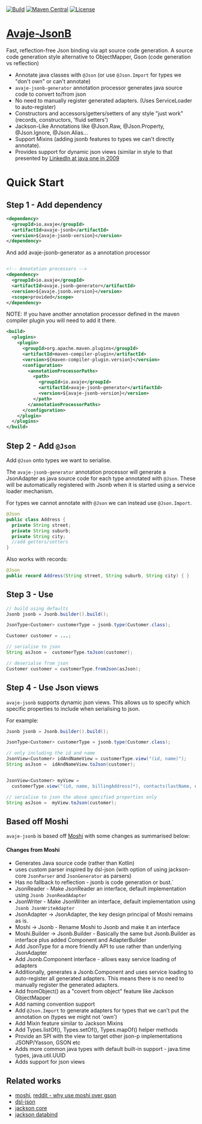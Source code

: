 [![Build](https://github.com/avaje/avaje-jsonb/actions/workflows/build.yml/badge.svg)](https://github.com/avaje/avaje-jsonb/actions/workflows/build.yml)
[![Maven Central](https://img.shields.io/maven-central/v/io.avaje/avaje-jsonb.svg?label=Maven%20Central)](https://mvnrepository.com/artifact/io.avaje/avaje-jsonb)
[![License](https://img.shields.io/badge/License-Apache%202.0-blue.svg)](https://github.com/avaje/avaje-jsonb/blob/master/LICENSE)

# [Avaje-JsonB](https://avaje.io/jsonb/)

Fast, reflection-free Json binding via apt source code generation. A source code generation style alternative to ObjectMapper, Gson (code generation vs reflection)

- Annotate java classes with `@Json` (or use `@Json.Import` for types we "don't own" or can't annotate)
- `avaje-jsonb-generator` annotation processor generates java source code to convert to/from json
- No need to manually register generated adapters. (Uses ServiceLoader to auto-register)
- Constructors and accessors/getters/setters of any style "just work" (records, constructors, 'fluid setters')
- Jackson-Like Annotations like @Json.Raw, @Json.Property, @Json.Ignore, @Json.Alias...
- Support Mixins (adding jsonb features to types we can't directly annotate).
- Provides support for dynamic json views (similar in style to that presented by [LinkedIn at java one in 2009](https://www.slideshare.net/linkedin/building-consistent-restful-apis-in-a-highperformance-environment)


# Quick Start

## Step 1 - Add dependency
```xml
<dependency>
  <groupId>io.avaje</groupId>
  <artifactId>avaje-jsonb</artifactId>
  <version>${avaje-jsonb-version}</version>
</dependency>
```
And add avaje-jsonb-generator as a annotation processor
```xml

<!-- Annotation processors -->
<dependency>
  <groupId>io.avaje</groupId>
  <artifactId>avaje.jsonb-generator</artifactId>
  <version>${avaje.jsonb.version}</version>
  <scope>provided</scope>
</dependency>
```
NOTE: If you have another annotation processor defined in the maven compiler plugin you will need to add it there.
```xml
<build>
  <plugins>
    <plugin>
      <groupId>org.apache.maven.plugins</groupId>
      <artifactId>maven-compiler-plugin</artifactId>
      <version>${maven-compiler-plugin.version}</version>
      <configuration>
        <annotationProcessorPaths>
          <path>
            <groupId>io.avaje</groupId>
            <artifactId>avaje-jsonb-generator</artifactId>
            <version>${avaje-jsonb-version}</version>
          </path>
        </annotationProcessorPaths>
      </configuration>
    </plugin>
  </plugins>
</build>
```

## Step 2 - Add `@Json`

Add `@Json` onto types we want to serialise.

The `avaje-jsonb-generator` annotation processor will generate a JsonAdapter as java source code
for each type annotated with `@Json`. These will be automatically registered with Jsonb
when it is started using a service loader mechanism.

For types we cannot annotate with `@Json` we can instead use `@Json.Import`.
```java
@Json
public class Address {
  private String street;
  private String suburb;
  private String city;
  //add getters/setters
}
```
Also works with records:
```java
@Json
public record Address(String street, String suburb, String city) { }
```

## Step 3 - Use

```java
// build using defaults
Jsonb jsonb = Jsonb.builder().build();

JsonType<Customer> customerType = jsonb.type(Customer.class);

Customer customer = ...;

// serialise to json
String asJson =  customerType.toJson(customer);

// deserialse from json
Customer customer = customerType.fromJson(asJson);
```

## Step 4 - Use Json views

`avaje-jsonb` supports dynamic json views. This allows us to specify which specific properties
to include when serialising to json.

For example:

```java
Jsonb jsonb = Jsonb.builder().build();

JsonType<Customer> customerType = jsonb.type(Customer.class);

// only including the id and name
JsonView<Customer> idAndNameView = customerType.view("(id, name)");
String asJson =  idAndNameView.toJson(customer);


JsonView<Customer> myView =
  customerType.view("(id, name, billingAddress(*), contacts(lastName, email))");

// serialise to json the above specified properties only
String asJson =  myView.toJson(customer);
```

## Based off Moshi

`avaje-jsonb` is based off [Moshi](https://github.com/square/moshi) with some changes as summarised below:

#### Changes from Moshi
- Generates Java source code (rather than Kotlin)
- uses custom parser inspired by dsl-json (with option of using jackson-core `JsonParser` and `JsonGenerator` as parsers)
- Has no fallback to reflection - jsonb is code generation or bust.`
- JsonReader - Make JsonReader an interface, default implementation using `Jsonb JsonReadAdapter`
- JsonWriter - Make JsonWriter an interface, default implementation using `Jsonb JsonWriteAdapter`
- JsonAdapter -> JsonAdapter, the key design principal of Moshi remains as is.
- Moshi -> Jsonb - Rename Moshi to Jsonb and make it an interface
- Moshi.Builder -> Jsonb.Builder - Basically the same but Jsonb.Builder as interface plus added Component and AdapterBuilder
- Add JsonType for a more friendly API to use rather than underlying JsonAdapter
- Add Jsonb.Component interface - allows easy service loading of adapters
- Additionally, generates a Jsonb.Component and uses service loading to auto-register all generated adapters. This means there is no need to manually register the generated adapters.
- Add fromObject() as a "covert from object" feature like Jackson ObjectMapper
- Add naming convention support
- Add `@Json.Import` to generate adapters for types that we can't put the annotation on (types we might not 'own')
- Add Mixin feature similar to Jackson Mixins
- Add Types.listOf(), Types.setOf(), Types.mapOf() helper methods
- Provide an SPI with the view to target other json-p implementations JSONP/Yasson, GSON etc
- Adds more common java types with default built-in support - java.time types, java.util.UUID
- Adds support for json views

## Related works
- [moshi](https://github.com/square/moshi), [reddit - why use moshi over gson](https://www.reddit.com/r/androiddev/comments/684flw/why_use_moshi_over_gson/)
- [dsl-json](https://github.com/ngs-doo/dsl-json)
- [jackson core](https://github.com/FasterXML/jackson-core)
- [jackson databind](https://github.com/FasterXML/jackson-databind)

